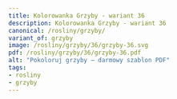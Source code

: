 ```yaml
---
title: Kolorowanka Grzyby - wariant 36
description: Kolorowanka Grzyby - wariant 36
canonical: /rosliny/grzyby/
variant_of: grzyby
image: /rosliny/grzyby/36/grzyby-36.svg
pdf: /rosliny/grzyby/36/grzyby-36.pdf
alt: "Pokoloruj grzyby – darmowy szablon PDF"
tags:
- rosliny
- grzyby
---
```

